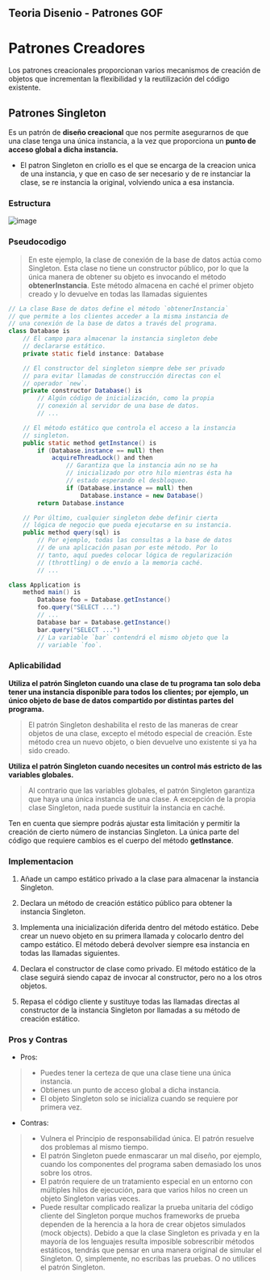 ## Teoria Disenio - Patrones GOF

# Patrones Creadores 

Los patrones creacionales proporcionan varios mecanismos de creación de objetos que incrementan la flexibilidad y la reutilización del código existente.

## Patrones Singleton 

Es un patrón de **diseño creacional** que nos permite asegurarnos de que una clase tenga una única instancia, a la vez que proporciona un **punto de acceso global a dicha instancia.**

- El patron Singleton en criollo es el que se encarga de la creacion unica de una instancia, y que en caso de ser necesario y de re instanciar la clase, se re instancia la original, volviendo unica a esa instancia.

### Estructura 

![image](https://github.com/user-attachments/assets/e67dadec-5cf7-44c0-90af-d157ccb47ff9)


### Pseudocodigo 

> En este ejemplo, la clase de conexión de la base de datos actúa como Singleton. Esta clase no tiene un constructor público, por lo que la única manera de obtener su objeto es invocando el método **obtenerInstancia**. Este método almacena en caché el primer objeto creado y lo devuelve en todas las llamadas siguientes

```java
// La clase Base de datos define el método `obtenerInstancia`
// que permite a los clientes acceder a la misma instancia de
// una conexión de la base de datos a través del programa.
class Database is
    // El campo para almacenar la instancia singleton debe
    // declararse estático.
    private static field instance: Database

    // El constructor del singleton siempre debe ser privado
    // para evitar llamadas de construcción directas con el
    // operador `new`.
    private constructor Database() is
        // Algún código de inicialización, como la propia
        // conexión al servidor de una base de datos.
        // ...

    // El método estático que controla el acceso a la instancia
    // singleton.
    public static method getInstance() is
        if (Database.instance == null) then
            acquireThreadLock() and then
                // Garantiza que la instancia aún no se ha
                // inicializado por otro hilo mientras ésta ha
                // estado esperando el desbloqueo.
                if (Database.instance == null) then
                    Database.instance = new Database()
        return Database.instance

    // Por último, cualquier singleton debe definir cierta
    // lógica de negocio que pueda ejecutarse en su instancia.
    public method query(sql) is
        // Por ejemplo, todas las consultas a la base de datos
        // de una aplicación pasan por este método. Por lo
        // tanto, aquí puedes colocar lógica de regularización
        // (throttling) o de envío a la memoria caché.
        // ...

class Application is
    method main() is
        Database foo = Database.getInstance()
        foo.query("SELECT ...")
        // ...
        Database bar = Database.getInstance()
        bar.query("SELECT ...")
        // La variable `bar` contendrá el mismo objeto que la
        // variable `foo`.
```

### Aplicabilidad 

 **Utiliza el patrón Singleton cuando una clase de tu programa tan solo deba tener una instancia disponible para todos los clientes; por ejemplo, un único objeto de base de datos compartido por distintas partes del programa.**

> El patrón Singleton deshabilita el resto de las maneras de crear objetos de una clase, excepto el método especial de creación. Este método crea un nuevo objeto, o bien devuelve uno existente si ya ha sido creado.

**Utiliza el patrón Singleton cuando necesites un control más estricto de las variables globales.**

> Al contrario que las variables globales, el patrón Singleton garantiza que haya una única instancia de una clase. A excepción de la propia clase Singleton, nada puede sustituir la instancia en caché.

Ten en cuenta que siempre podrás ajustar esta limitación y permitir la creación de cierto número de instancias Singleton. La única parte del código que requiere cambios es el cuerpo del método **getInstance**.

### Implementacion 

1. Añade un campo estático privado a la clase para almacenar la instancia Singleton.

2. Declara un método de creación estático público para obtener la instancia Singleton.

3. Implementa una inicialización diferida dentro del método estático. Debe crear un nuevo objeto en su primera llamada y colocarlo dentro del campo estático. El método deberá devolver siempre esa instancia en todas las llamadas siguientes.

4. Declara el constructor de clase como privado. El método estático de la clase seguirá siendo capaz de invocar al constructor, pero no a los otros objetos.

5. Repasa el código cliente y sustituye todas las llamadas directas al constructor de la instancia Singleton por llamadas a su método de creación estático.

### Pros y Contras

- Pros:
> - Puedes tener la certeza de que una clase tiene una única instancia.
> - Obtienes un punto de acceso global a dicha instancia.
> - El objeto Singleton solo se inicializa cuando se requiere por primera vez.

- Contras:

> -  Vulnera el Principio de responsabilidad única. El patrón resuelve dos problemas al mismo tiempo.
> -  El patrón Singleton puede enmascarar un mal diseño, por ejemplo, cuando los componentes del programa saben demasiado los unos sobre los otros.
> -  El patrón requiere de un tratamiento especial en un entorno con múltiples hilos de ejecución, para que varios hilos no creen un objeto Singleton varias veces.
> -  Puede resultar complicado realizar la prueba unitaria del código cliente del Singleton porque muchos frameworks de prueba dependen de la herencia a la hora de crear objetos simulados (mock objects). Debido a que la clase Singleton es privada y en la mayoría de los lenguajes resulta imposible sobrescribir métodos estáticos, tendrás que pensar en una manera original de simular el Singleton. O, simplemente, no escribas las pruebas. O no utilices el patrón Singleton. 
